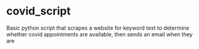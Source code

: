 # covid_script
Basic python script that scrapes a website for keyword text to determine whether covid appointments are available, then sends an email when they are
